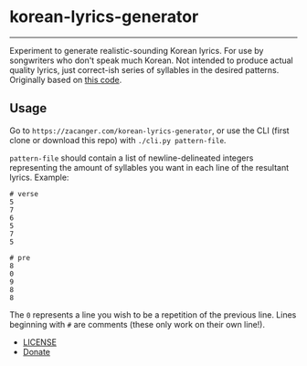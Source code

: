 # korean-lyrics-generator

--------

Experiment to generate realistic-sounding Korean lyrics. For use by songwriters
who don't speak much Korean. Not intended to produce actual quality lyrics, just
correct-ish series of syllables in the desired patterns. Originally based on
[this code](https://github.com/baehyunsol/korean_saying_generator).

## Usage

Go to `https://zacanger.com/korean-lyrics-generator`, or use the CLI (first
clone or download this repo) with `./cli.py pattern-file`.

`pattern-file` should contain a list of newline-delineated integers representing
the amount of syllables you want in each line of the resultant lyrics. Example:

```
# verse
5
7
6
5
7
5

# pre
8
0
9
8
8
```

The `0` represents a line you wish to be a repetition of the previous line.
Lines beginning with `#` are comments (these only work on their own line!).

* [LICENSE](./LICENSE.md)
* [Donate](https://ko-fi.com/zacanger)
